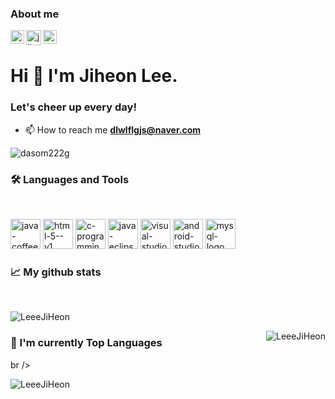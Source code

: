 ### About me

<a href="https://www.instagram.com/jiheon_leee/" target="_blank">
  <img align="left" alt="jiheon's Instagram" width="22px" src="https://raw.githubusercontent.com/hussainweb/hussainweb/main/icons/instagram.png" />
</a>

<a href="https://www.facebook.com/dlwlflgjs/" target="_blank">
  <img align="left" alt="jiheon's Facebook" width="24px" src="https://img.icons8.com/color/48/facebook.png" alt="facebook"/>
</a>

<a href="https://www.youtube.com/@dlwlflgjs/channels" target="_blank">
  <img align="left" alt="jiheon's Youtube" width="22px" src="https://raw.githubusercontent.com/rahuldkjain/github-profile-readme-generator/master/src/images/icons/Social/youtube.svg" />
</a>

<br/>

<h1 align="left">Hi 👋 I'm Jiheon Lee.</h1>
<h3 align="left">Let's cheer up every day!</h3>

- 📫 How to reach me **dlwlflgjs@naver.com**
  
<p align="left"> <img src="https://komarev.com/ghpvc/?username=LeeeJiHeon&label=Profile%20views&color=0e75b6&style=flat" alt="dasom222g" /> </p>

<h3 align="left"> 🛠 Languages and Tools</h3>
<br />
<p align="left">
  <img width="48" height="48" src="https://img.icons8.com/color/48/java-coffee-cup-logo--v1.png" alt="java-coffee-cup-logo--v1"/>
  <img width="48" height="48" src="https://img.icons8.com/color/48/html-5--v1.png" alt="html-5--v1"/>
  <img width="48" height="48" src="https://img.icons8.com/fluency/48/c-programming.png" alt="c-programming"/>
  <img width="48" height="48" src="https://img.icons8.com/ios-filled/50/4B3DA6/java-eclipse.png" alt="java-eclipse"/>
  <img width="48" height="48" src="https://img.icons8.com/color/48/visual-studio--v1.png" alt="visual-studio--v1"/>
  <img width="48" height="48" src="https://img.icons8.com/ios-filled/50/10C55A/android-studio--v3.png" alt="android-studio--v3"/>
  <img width="48" height="48" src="https://img.icons8.com/color/48/mysql-logo.png" alt="mysql-logo"/>
</p>

<h3 align="left">📈 My github stats</h3>
<br />

<p  align="center">&nbsp;<img align="left" src="https://github-readme-stats.vercel.app/api?username=LeeeJiHeon&hide=stars,contribs&show_icons=true&theme=gotham&locale=en" alt="LeeeJiHeon" /></p>
<p  align="center"><img align="right" src="https://github-readme-streak-stats.herokuapp.com/?user=LeeeJiHeon&theme=gotham" alt="LeeeJiHeon" /></p>

<h3 align="left">💪 I'm currently Top Languages</h3>
br />
<p  align="center">&nbsp;<img align="left" src="https://github-readme-stats.vercel.app/api/top-langs/?username=LeeeJiHeon&langs_count=10&layout=compact&theme=dark" alt="LeeeJiHeon" /></p>

